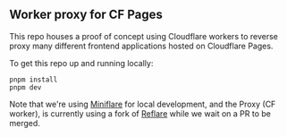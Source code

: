 ## Worker proxy for CF Pages

This repo houses a proof of concept using Cloudflare workers to reverse proxy many different frontend applications hosted on Cloudflare Pages.

To get this repo up and running locally:

```
pnpm install
pnpm dev
```

Note that we're using [Miniflare](https://miniflare.dev/) for local development, and the Proxy (CF worker), is currently using a fork of [Reflare](https://github.com/xiaoyang-sde/reflare) while we wait on a PR to be merged.
